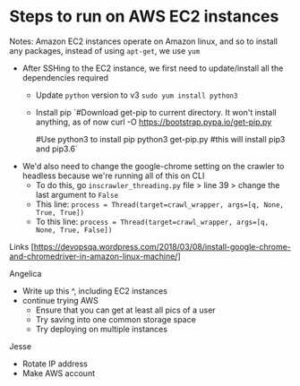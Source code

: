 # Steps to run on AWS EC2 instances
Notes: Amazon EC2 instances operate on Amazon linux, and so to install any packages, instead of using `apt-get`, we use `yum`
* After SSHing to the EC2 instance, we first need to update/install all the dependencies required
  * Update `python` version to v3
  `sudo yum install python3`
  * Install pip
  `#Download get-pip to current directory. It won't install anything, as of now
    curl -O https://bootstrap.pypa.io/get-pip.py

    #Use python3 to install pip
    python3 get-pip.py
    #this will install pip3 and pip3.6`
* We'd also need to change the google-chrome setting on the crawler to headless because we're running all of this on CLI
  * To do this, go `inscrawler_threading.py` file > line 39 > change the last argument to `False`
  * This line: `process = Thread(target=crawl_wrapper, args=[q, None, True, True])`
  * To this line: `process = Thread(target=crawl_wrapper, args=[q, None, True, False])`
  
Links
[https://devopsqa.wordpress.com/2018/03/08/install-google-chrome-and-chromedriver-in-amazon-linux-machine/]

Angelica
* Write up this ^, including EC2 instances
* continue trying AWS
  * Ensure that you can get at least all pics of a user
  * Try saving into one common storage space
  * Try deploying on multiple instances

Jesse
* Rotate IP address
* Make AWS account
